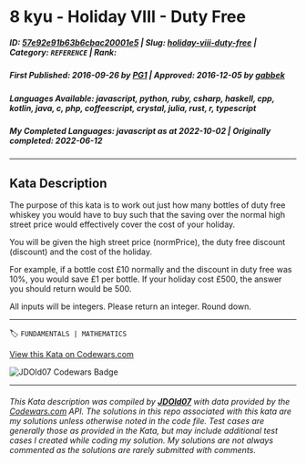 # 8 kyu - Holiday VIII - Duty Free

##### **ID**: [57e92e91b63b6cbac20001e5](https://www.codewars.com/kata/57e92e91b63b6cbac20001e5) | **Slug**: [holiday-viii-duty-free](https://www.codewars.com/kata/57e92e91b63b6cbac20001e5) | **Category**: `REFERENCE` | **Rank**: <span style="color:white">8 kyu</span>

##### **First Published**: 2016-09-26 ***by*** [PG1](https://www.codewars.com/users/PG1) | **Approved**: 2016-12-05 ***by*** [gabbek](https://www.codewars.com/users/gabbek)

##### **Languages Available**: javascript, python, ruby, csharp, haskell, cpp, kotlin, java, c, php, coffeescript, crystal, julia, rust, r, typescript

##### **My Completed Languages**: javascript ***as at*** 2022-10-02 | **Originally completed**: 2022-06-12

---

## Kata Description


The purpose of this kata is to work out just how many bottles of duty free whiskey you would have to buy such that the saving over the normal high street price would effectively cover the cost of your holiday. 



You will be given the high street price (normPrice), the duty free discount (discount) and the cost of the holiday. 



For example, if a bottle cost £10 normally and the discount in duty free was 10%, you would save £1 per bottle. If your holiday cost £500, the answer you should return would be 500.



All inputs will be integers. Please return an integer. Round down.



---


🏷 `FUNDAMENTALS | MATHEMATICS`


[View this Kata on Codewars.com](https://www.codewars.com/kata/57e92e91b63b6cbac20001e5)

![](https://www.codewars.com/users/jdold07/badges/large "JDOld07 Codewars Badge")

---

###### *This Kata description was compiled by [**JDOld07**](https://tpstech.dev) with data provided by the [Codewars.com](https://www.codewars.com) API.  The solutions in this repo associated with this kata are my solutions unless otherwise noted in the code file.  Test cases are generally those as provided in the Kata, but may include additional test cases I created while coding my solution.  My solutions are not always commented as the solutions are rarely submitted with comments.*
